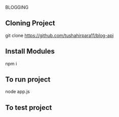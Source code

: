 BLOGGING

Cloning Project 
-----------------
git clone https://github.com/tushahirpara11/blog-api

Install Modules
------------------
npm i

To run project
------------------
node app.js


To test project
-----------------
